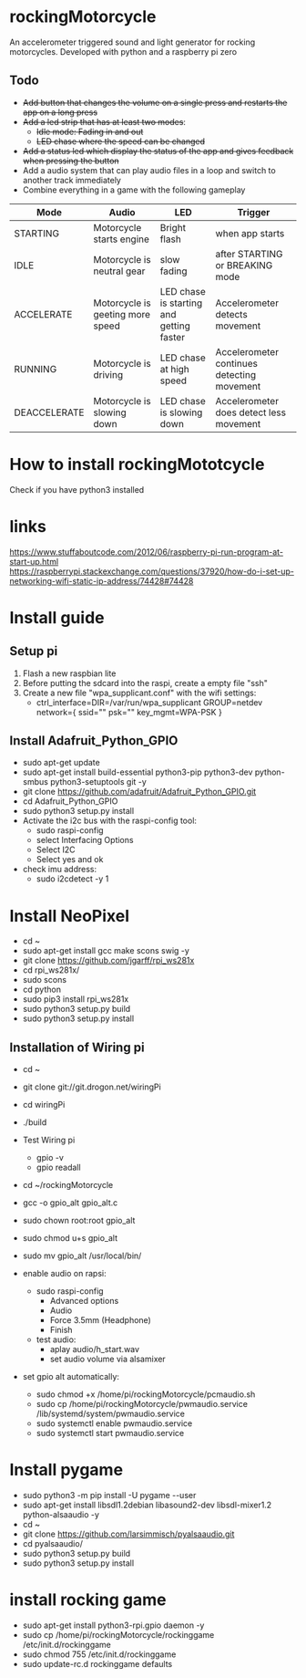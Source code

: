 # rockingMotorcycle
An accelerometer triggered sound and light generator for rocking motorcycles. Developed with python and a raspberry pi zero

## Todo

- ~~Add button that changes the volume on a single press and restarts the app on a long press~~
- ~~Add a led strip that has at least two modes~~:
  - ~~Idle mode: Fading in and out~~
  - ~~LED chase where the speed can be changed~~
- ~~Add a status led which display the status of the app and gives feedback when pressing the button~~
- Add a audio system that can play audio files in a loop and switch to another track immediately
- Combine everything in a game with the following gameplay


| Mode  | Audio |  LED | Trigger |
| ------------- | ------------- | ------------- | ------------- |
| STARTING  | Motorcycle starts engine  |  Bright flash |  when app starts |
| IDLE  | Motorcycle is neutral gear  | slow fading | after STARTING or BREAKING mode| 
| ACCELERATE| Motorcycle is geeting more speed | LED chase is starting  and getting faster |Accelerometer detects movement | 
| RUNNING | Motorcycle is driving | LED chase at high speed | Accelerometer continues detecting movement |
| DEACCELERATE | Motorcycle is slowing down | LED chase is slowing down | Accelerometer does detect less movement |

# How to install rockingMototcycle
Check if you have python3 installed

# links
https://www.stuffaboutcode.com/2012/06/raspberry-pi-run-program-at-start-up.html
https://raspberrypi.stackexchange.com/questions/37920/how-do-i-set-up-networking-wifi-static-ip-address/74428#74428

# Install guide
## Setup pi
1. Flash a new raspbian lite
2. Before putting the sdcard into the raspi, create a empty file "ssh"
3. Create a new file "wpa_supplicant.conf" with the wifi settings:
    - ctrl_interface=DIR=/var/run/wpa_supplicant GROUP=netdev
network={
    ssid=""
    psk=""
    key_mgmt=WPA-PSK
}

## Install Adafruit_Python_GPIO
- sudo apt-get update
- sudo apt-get install build-essential python3-pip python3-dev python-smbus python3-setuptools git -y
- git clone https://github.com/adafruit/Adafruit_Python_GPIO.git
- cd Adafruit_Python_GPIO
- sudo python3 setup.py install
- Activate the i2c bus with the raspi-config tool:
    - sudo raspi-config
    - select Interfacing Options
    - Select I2C
    - Select yes and ok 
- check imu address:
    - sudo i2cdetect -y 1
    
# Install NeoPixel
- cd ~
- sudo apt-get install gcc make scons swig -y
- git clone https://github.com/jgarff/rpi_ws281x
- cd rpi_ws281x/
- sudo scons
- cd python
- sudo pip3 install rpi_ws281x
- sudo python3 setup.py build
- sudo python3 setup.py install



## Installation of Wiring pi
- cd ~
- git clone git://git.drogon.net/wiringPi
- cd wiringPi
- ./build

- Test Wiring pi
    - gpio -v
    - gpio readall
- cd ~/rockingMotorcycle
- gcc -o gpio_alt gpio_alt.c
- sudo chown root:root gpio_alt
- sudo chmod u+s gpio_alt
- sudo mv gpio_alt /usr/local/bin/
- enable audio on rapsi:
    - sudo raspi-config
        - Advanced options
        - Audio
        - Force 3.5mm (Headphone)
        - Finish
    - test audio:
        - aplay audio/h_start.wav
        - set audio volume via alsamixer
- set gpio alt automatically:
	- sudo chmod +x /home/pi/rockingMotorcycle/pcmaudio.sh
	- sudo cp /home/pi/rockingMotorcycle/pwmaudio.service  /lib/systemd/system/pwmaudio.service
	- sudo systemctl enable pwmaudio.service
	- sudo systemctl start pwmaudio.service
	
# Install pygame
- sudo python3 -m pip install -U pygame --user
- sudo apt-get install libsdl1.2debian libasound2-dev libsdl-mixer1.2 python-alsaaudio -y
- cd ~
- git clone https://github.com/larsimmisch/pyalsaaudio.git
- cd pyalsaaudio/
- sudo python3 setup.py build 
- sudo python3 setup.py install

# install rocking game 
- sudo apt-get install python3-rpi.gpio daemon -y   
- sudo cp /home/pi/rockingMotorcycle/rockinggame /etc/init.d/rockinggame
- sudo chmod 755 /etc/init.d/rockinggame
- sudo update-rc.d rockinggame defaults